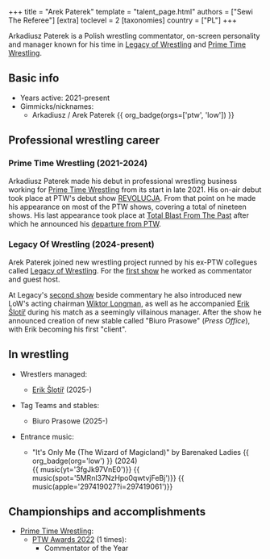 +++
title = "Arek Paterek"
template = "talent_page.html"
authors = ["Sewi The Referee"]
[extra]
toclevel = 2
[taxonomies]
country = ["PL"]
+++

Arkadiusz Paterek is a Polish wrestling commentator, on-screen personality and manager known for his time in [Legacy of Wrestling](@/o/low.md) and [Prime Time Wrestling](@/o/ptw.md).

## Basic info

* Years active: 2021-present
* Gimmicks/nicknames:
  - Arkadiusz / Arek Paterek {{ org_badge(orgs=['ptw', 'low']) }}

## Professional wrestling career 

### Prime Time Wrestling (2021-2024)

Arkadiusz Paterek made his debut in professional wrestling business working for [Prime Time Wrestling](@/o/ptw.md) from its start in late 2021. His on-air debut took place at PTW's debut show [REVOLUCJA](@/e/ptw/2021-10-09-ptw-1-revolucja.md). From that point on he made his appearance on most of the PTW shows, covering a total of nineteen shows. His last appearance took place at [Total Blast From The Past](@/e/ptw/2024-05-11-ptw-6.md) after which he announced his [departure from PTW](@/a/ptw-exits.md). 

### Legacy Of Wrestling (2024-present)

Arek Paterek joined new wrestling project runned by his ex-PTW collegues called [Legacy of Wrestling](@/o/low.md). For the [first show](@/e/low/2024-12-01-low-1.md) he worked as commentator and guest host. 

At Legacy's [second show](@/e/low/2025-04-06-low-2.md) beside commentary he also introduced new LoW's acting chairman [Wiktor Longman](@/w/wiktor-longman.md), as well as he accompanied [Erik Šlotíř](@/w/erik-slotir.md) during his match as a seemingly villainous manager. After the show he announced creation of new stable called "Biuro Prasowe" (_Press Office_), with Erik becoming his first "client".

## In wrestling

* Wrestlers managed:
  - [Erik Šlotíř](@/w/erik-slotir.md) (2025-)

* Tag Teams and stables:
  - Biuro Prasowe (2025-)

* Entrance music:
  - "It's Only Me (The Wizard of Magicland)" by Barenaked Ladies
 {{ org_badge(org='low') }} (2024) <br>
 {{ music(yt='3fgJk97VnE0')}}
 {{ music(spot='5MRnl37NzHpo0qwtvjFeBj')}}
 {{ music(apple='297419027?i=297419061')}}

## Championships and accomplishments

* [Prime Time Wrestling](@/o/ptw.md):
  - [PTW Awards 2022](@/a/ptw-awards-2022.md) (1 times):
    * Commentator of the Year
